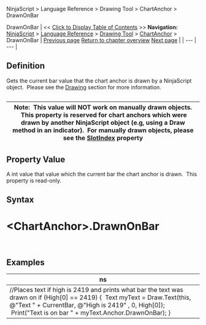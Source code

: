 ﻿
NinjaScript \> Language Reference \> Drawing Tool \> ChartAnchor \> DrawnOnBar

DrawnOnBar
| \<\< [Click to Display Table of Contents](drawnonbar.md) \>\> **Navigation:**     [NinjaScript](ninjascript.md) \> [Language Reference](language_reference_wip.md) \> [Drawing Tool](drawing_tools.md) \> [ChartAnchor](chartanchor.md) \> DrawnOnBar | [Previous page](drawingtool.md) [Return to chapter overview](chartanchor.md) [Next page](getpoint.md) |
| --- | --- |
## Definition
Gets the current bar value that the chart anchor is drawn by a NinjaScript object.  Please see the [Drawing](drawing.md) section for more information.
## 
| Note:  This value will NOT work on manually drawn objects.  This property is reserved for chart anchors which were drawn by another NinjaScript object (e.g, using a Draw method in an indicator).  For manually drawn objects, please see the [SlotIndex](barindex.md) property |
| --- |

## Property Value
A int value that value which the current bar the chart anchor is drawn.  This property is read\-only.
 
## Syntax
# \<ChartAnchor\>.DrawnOnBar
 
## Examples
| ns |
| --- |
| //Places text if high is 2419 and prints what bar the text was drawn on if (High\[0] \=\= 2419) {  Text myText \= Draw.Text(this, @"Text " \+ CurrentBar, @"High is 2419" , 0, High\[0]);  Print("Text is on bar " \+ myText.Anchor.DrawnOnBar); } |
